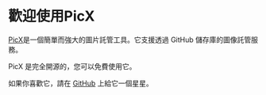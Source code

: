 # 歡迎使用PicX

[PicX](https://github.com/XPoet/picx)是一個簡單而強大的圖片託管工具。它支援透過 GitHub 儲存庫的圖像託管服務。

PicX 是完全開源的，您可以免費使用它。

如果你喜歡它，請在 [GitHub](https://github.com/XPoet/picx) 上給它一個星星。
